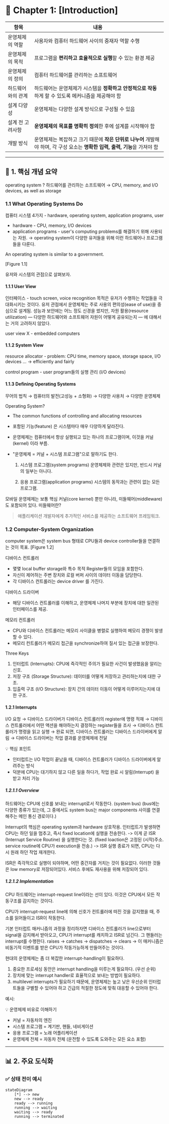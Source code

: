 # 📘 Chapter 1: [Introduction]

| 항목              | 내용                                                                                                                         |
| ----------------- | ---------------------------------------------------------------------------------------------------------------------------- |
| 운영체제의 역할   | 사용자와 컴퓨터 하드웨어 사이의 중재자 역할 수행                                                                             |
| 운영체제의 목적   | 프로그램을 **편리하고 효율적으로 실행**할 수 있는 환경 제공                                                                  |
| 운영체제의 정의   | 컴퓨터 하드웨어를 관리하는 소프트웨어                                                                                        |
| 하드웨어와의 관계 | 하드웨어는 운영체제가 시스템을 **정확하고 안정적으로 작동**하게 할 수 있도록 메커니즘을 제공해야 함                          |
| 설계 다양성       | 운영체제는 다양한 설계 방식으로 구성될 수 있음                                                                               |
| 설계 전 고려사항  | **운영체제의 목표를 명확히 정의**한 후에 설계를 시작해야 함                                                                  |
| 개발 방식         | 운영체제는 복잡하고 크기 때문에 **작은 단위로 나누어** 개발해야 하며, 각 구성 요소는 **명확한 입력, 출력, 기능**을 가져야 함 |

---

## 📌 1. 핵심 개념 요약

operating system ? 하드웨어를 관리하는 소프트웨어
→ CPU, memory, and I/O devices, as well as storage

### 1.1 What Operating Systems Do

컴퓨터 시스템 4가지 - hardware, operating system, application programs, user

- hardware - CPU, memory, I/O devices
- application programs - user's computing problems를 해결하기 위해 사용되는 자원.
  → operating system이 다양한 유저들을 위해 이런 하드웨어나 프로그램들을 다룬다.

An operating system is similar to a government.

[Figure 1.1]

유저와 시스템의 관점으로 살펴보자.

#### 1.1.1 User View

인터페이스 - touch screen, voice recognition
목적은 유저가 수행하는 작업들을 극대화시키는 것이다.
유저 관점에서 운영체제는 주로 사용의 편의성(ease of use)을 중심으로 설계됨.
성능과 보안에는 어느 정도 신경을 썼지만, 자원 활용(resource utilization) — 다양한 하드웨어와 소프트웨어 자원이 어떻게 공유되는지 — 에 대해서는 거의 고려하지 않았다.

user view X - embedded computers

#### 1.1.2 System View

resource allocator - problem: CPU time, memory space, storage space, I/O devices ...
→ efficiently and fairly

control program - user program들의 실행 관리 (I/O devices)

#### 1.1.3 Defining Operating Systems

무어의 법칙 → 컴퓨터의 발전(고성능 + 소형화) → 다양한 사용처 → 다양한 운영체제

Operating System?

- The common functions of controlling and allocating resources
- 포함된 기능(feature) 은 시스템마다 매우 다양하게 달라진다.
- 운영체제는 컴퓨터에서 항상 실행되고 있는 하나의 프로그램이며, 이것을 커널(kernel) 이라 부름.
- "운영체제 = 커널 + 시스템 프로그램"으로 말하기도 한다.

  1. 시스템 프로그램(system programs)
     운영체제와 관련은 있지만, 반드시 커널의 일부는 아니다.

  2. 응용 프로그램(application programs)
     시스템의 동작과는 관련이 없는 모든 프로그램.

모바일 운영체제는 보통 핵심 커널(core kernel) 뿐만 아니라, 미들웨어(middleware) 도 포함되어 있다.
미들웨어란?

> 애플리케이션 개발자에게 추가적인 서비스를 제공하는 소프트웨어 프레임워크.

### 1.2 Computer-System Organization

computer system은 system bus 형태로 CPU들과 device controller들을 연결하는 것이 목표.
[Figure 1.2]

디바이스 컨트롤러

- 몇몇 local buffer storage와 특수 목적 Register들의 모임을 포함한다.
- 자신이 제어하는 주변 장치와 로컬 버퍼 사이의 데이터 이동을 담당한다.
- 각 디바이스 컨트롤러는 device driver 를 가진다.

디바이스 드라이버

- 해당 디바이스 컨트롤러를 이해하고, 운영체제 나머지 부분에 장치에 대한 일관된 인터페이스를 제공.

메모리 컨트롤러

- CPU와 디바이스 컨트롤러는 메모리 사이클을 병렬로 실행하여 메모리 경쟁이 발생할 수 있다.
- 메모리 컨트롤러가 메모리 접근을 synchronize하여 질서 있는 접근을 보장한다.

Three Keys

1. 인터럽트 (Interrupts): CPU에 즉각적인 주의가 필요한 사건이 발생했음을 알리는 신호.
2. 저장 구조 (Storage Structure): 데이터를 어떻게 저장하고 관리하는지에 대한 구조.
3. 입출력 구조 (I/O Structure): 장치 간의 데이터 이동이 어떻게 이루어지는지에 대한 구조.

#### 1.2.1 Interrupts

I/O 요청 → 디바이스 드라이버가 디바이스 컨트롤러의 register에 명령 적재 → 디바이스 컨트롤러에서 어떤 액션을 해야하는지 결정하는 register들을 조사 → 디바이스 컨트롤러가 명령을 읽고 실행 → 완료 되면, 디바이스 컨트롤러는 디바이스 드라이버에게 알림 → 디바이스 드라이버는 작업 결과를 운영체제에 전달

💡 핵심 포인트

- 인터럽트는 I/O 작업이 끝났을 때, 디바이스 컨트롤러가 디바이스 드라이버에게 알려주는 방식
- 덕분에 CPU는 대기하지 않고 다른 일을 하다가, 작업 완료 시 알림(Interrupt) 을 받고 처리 가능

##### 1.2.1.1 Overview

하드웨어는 CPU에 신호를 보내는 interrupt로서 작동한다. (system bus)
(bus에는 다양한 종류가 있는데, 그 중에서도 system bus는 major components 사이를 연결해주는 메인 통신 경로이다.)

Interrupt의 핵심은 operating system과 hardware 상호작용.
인터럽트가 발생하면 CPU는 하던 일을 멈추고, 즉시 fixed location에 실행을 전송한다.
-> 이게 곧 ISR (Interrupt Service Routine) 을 실행한다는 것.
(fixed loaction은 고정된 (시작)주소. service routine에 CPU가 execution을 전송.)
-> ISR 실행 종료가 되면, CPU는 다시 원래 하던 작업 재개한다.

ISR은 즉각적으로 실행이 되야하며, 어떤 중간자를 거치는 것이 필요없다. 이러한 것들은 low memory로 저장되어있다. 서비스 후에도 재사용을 위해 저장되어 있다.

##### 1.2.1.2 Implementation

CPU 하드웨어는 interrupt-request line이라는 선이 있다. 이것은 CPU에서 모든 작동구조를 감지하는 것이다.

CPU가 interrupt-request line에 의해 신호가 컨트롤러에 떠진 것을 감지했을 때, 주소를 읽어들이고 ISR이 작동한다.

기본 인터럽트 매커니즘의 과정을 정리하자면 디바이스 컨트롤러가 line으로부터 signal을 감지해서 받아오고, CPU가 interrupt를 캐치하고 ISR로 넘긴다. 그 핸들러는 interrupt를 수행한다.
raises -> catches -> dispatches -> clears
-> 이 매커니즘은 비동기적 이벤트를 받은 CPU가 작동가능하게 만들어주는 것이다.

현대의 운영체제는 좀 더 복잡한 interrupt-handling이 필요하다.

1. 중요한 프로세싱 동안은 interrupt handling을 미루는게 필요하다. (우선 순위)
2. 장치에 맞는 interrupt handler로 효율적으로 보내는 방법이 필요하다.
3. multilevel interrupts가 필요하기 때문에, 운영체제는 높고 낮은 우선순위 인터럽트들을 구별할 수 있어야 하고 긴급의 적절한 정도에 맞춰 대응할 수 있어야 한다.

예시:

💡 운영체제 비유로 이해하기

- 커널 = 자동차의 엔진
- 시스템 프로그램 = 계기판, 핸들, 네비게이션
- 응용 프로그램 = 노래 어플리케이션
- 운영체제 전체 = 자동차 전체 (운전할 수 있도록 도와주는 모든 요소 포함)

---

## 📊 2. 주요 도식화

### ✅ 상태 전이 예시

```mermaid
stateDiagram
    [*] --> new
    new --> ready
    ready --> running
    running --> waiting
    waiting --> ready
    running --> terminated
```
